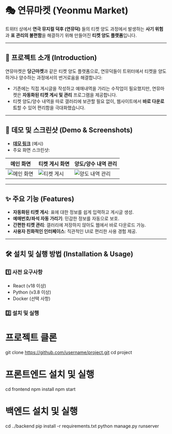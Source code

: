
# 🎭 연뮤마켓 (Yeonmu Market)

트위터 상에서 **연극 뮤지컬 덕후 (연뮤덕)** 들의 티켓 양도 과정에서 발생하는 **사기 위험**과 **표 관리의 불편함**을 해결하기 위해 만들어진 **티켓 양도 플랫폼**입니다.

---

## 🚀 프로젝트 소개 (Introduction)

연뮤마켓은 **당근마켓**과 같은 티켓 양도 플랫폼으로, 연뮤덕들이 트위터에서 티켓을 양도하거나 양수하는 과정에서의 번거로움을 해결합니다:

- 기존에는 직접 게시글을 작성하고 예매내역을 가리는 수작업이 필요했지만, 연뮤마켓은 **자동화된 티켓 게시 및 관리** 프로그램을 제공합니다.
- 티켓 양도/양수 내역을 따로 갤러리에 보관할 필요 없이, 웹사이트에서 **바로 다운로드**할 수 있어 편리함을 극대화했습니다.

---

## 🎥 데모 및 스크린샷 (Demo & Screenshots)

- **[데모 링크](#)** (예시)
- 주요 화면 스크린샷:

| 메인 화면 | 티켓 게시 화면 | 양도/양수 내역 관리 |
|-----------|----------------|---------------------|
| ![메인 화면](https://via.placeholder.com/300) | ![티켓 게시](https://via.placeholder.com/300) | ![양도 내역 관리](https://via.placeholder.com/300) |

---

## ✨ 주요 기능 (Features)

- **자동화된 티켓 게시**: 표에 대한 정보를 쉽게 입력하고 게시글 생성.
- **예매번호/좌석 자동 가리기**: 민감한 정보를 자동으로 보호.
- **간편한 티켓 관리**: 갤러리에 저장하지 않아도 웹에서 바로 다운로드 가능.
- **사용자 친화적인 인터페이스**: 직관적인 UI로 편리한 사용 경험 제공.

---

## 🛠️ 설치 및 실행 방법 (Installation & Usage)

### 1️⃣ 사전 요구사항
- React (v18 이상)
- Python (v3.8 이상)
- Docker (선택 사항)

### 2️⃣ 설치 및 실행
# 프로젝트 클론
git clone https://github.com/username/project.git
cd project

# 프론트엔드 설치 및 실행
cd frontend
npm install
npm start

# 백엔드 설치 및 실행
cd ../backend
pip install -r requirements.txt
python manage.py runserver
